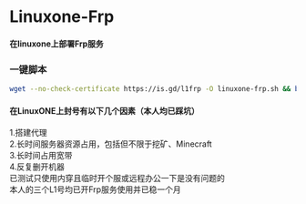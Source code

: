# Linuxone-Frp
#### 在linuxone上部署Frp服务
### 一键脚本
```zsh
wget --no-check-certificate https://is.gd/l1frp -O linuxone-frp.sh && bash linuxone-frp.sh
```

#### 在LinuxONE上封号有以下几个因素（本人均已踩坑）</br>
1.搭建代理</br>
2.长时间服务器资源占用，包括但不限于挖矿、Minecraft</br>
3.长时间占用宽带</br>
4.反复删开机器</br>
已测试只使用内穿且临时开个服或远程办公一下是没有问题的</br>
本人的三个L1号均已开Frp服务使用并已稳一个月</br>
